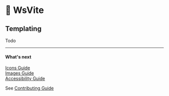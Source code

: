 # 🔵 WsVite

## Templating

Todo

---
#### What's next
[Icons Guide](ICONS.md)  
[Images Guide](IMAGES.md)  
[Accessibility Guide](ACCESSIBILITY.md)  

See [Contributing Guide](../../CONTRIBUTING.md)
